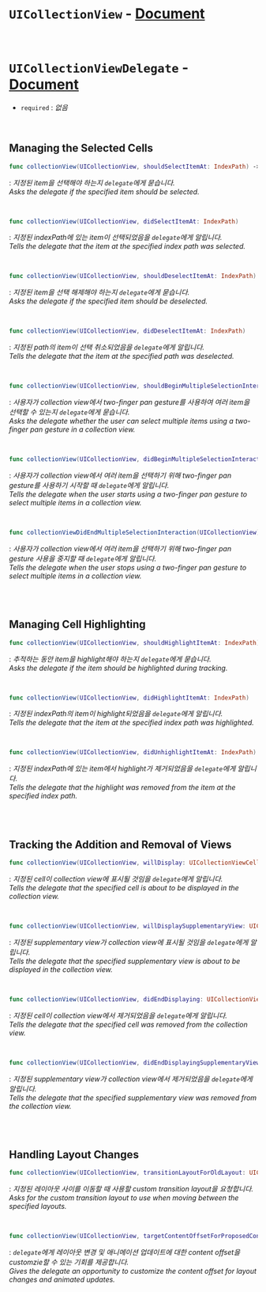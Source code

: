# `UICollectionView` - [Document](https://developer.apple.com/documentation/uikit/uicollectionview)

<br>

# `UICollectionViewDelegate` - [Document](https://developer.apple.com/documentation/uikit/uicollectionviewdelegate)

- `required` : *없음*

<br>

## Managing the Selected Cells

```swift
func collectionView(UICollectionView, shouldSelectItemAt: IndexPath) -> Bool
```
: *지정된 item을 선택해야 하는지 `delegate`에게 묻습니다.*
<br>*Asks the delegate if the specified item should be selected.*

<br>

```swift
func collectionView(UICollectionView, didSelectItemAt: IndexPath)
```
: *지정된 indexPath에 있는 item이 선택되었음을 `delegate`에게 알립니다.*
<br>*Tells the delegate that the item at the specified index path was selected.*

<br>

```swift
func collectionView(UICollectionView, shouldDeselectItemAt: IndexPath) -> Bool
```
: *지정된 item을 선택 해제해야 하는지 `delegate`에게 묻습니다.*
<br>*Asks the delegate if the specified item should be deselected.*

<br>

```swift
func collectionView(UICollectionView, didDeselectItemAt: IndexPath)
```
: *지정된 path의 item이 선택 취소되었음을 `delegate`에게 알립니다.*
<br>*Tells the delegate that the item at the specified path was deselected.*

<br>

```swift
func collectionView(UICollectionView, shouldBeginMultipleSelectionInteractionAt: IndexPath) -> Bool
```
: *사용자가 collection view에서 two-finger pan gesture를 사용하여 여러 item을 선택할 수 있는지 `delegate`에게 묻습니다.*
<br>*Asks the delegate whether the user can select multiple items using a two-finger pan gesture in a collection view.*

<br>

```swift
func collectionView(UICollectionView, didBeginMultipleSelectionInteractionAt: IndexPath)
```
: *사용자가 collection view에서 여러 item을 선택하기 위해 two-finger pan gesture를 사용하기 시작할 때 `delegate`에게 알립니다.*
<br>*Tells the delegate when the user starts using a two-finger pan gesture to select multiple items in a collection view.*

<br>

```swift
func collectionViewDidEndMultipleSelectionInteraction(UICollectionView)
```
: *사용자가 collection view에서 여러 item을 선택하기 위해 two-finger pan gesture 사용을 중지할 때 `delegate`에게 알립니다.*
<br>*Tells the delegate when the user stops using a two-finger pan gesture to select multiple items in a collection view.*

<br>
<br>

## Managing Cell Highlighting

```swift
func collectionView(UICollectionView, shouldHighlightItemAt: IndexPath) -> Bool
```
: *추적하는 동안 item을 highlight해야 하는지 `delegate`에게 묻습니다.*
<br>*Asks the delegate if the item should be highlighted during tracking.*

<br>

```swift
func collectionView(UICollectionView, didHighlightItemAt: IndexPath)
```
: *지정된 indexPath의 item이 highlight되었음을 `delegate`에게 알립니다.*
<br>*Tells the delegate that the item at the specified index path was highlighted.*

<br>

```swift
func collectionView(UICollectionView, didUnhighlightItemAt: IndexPath)
```
: *지정된 indexPath에 있는 item에서 highlight가 제거되었음을 `delegate`에게 알립니다.*
<br>*Tells the delegate that the highlight was removed from the item at the specified index path.*


<br>
<br>

## Tracking the Addition and Removal of Views

```swift
func collectionView(UICollectionView, willDisplay: UICollectionViewCell, forItemAt: IndexPath)
```
: *지정된 cell이 collection view에 표시될 것임을 `delegate`에게 알립니다.*
<br>*Tells the delegate that the specified cell is about to be displayed in the collection view.*

<br>

```swift
func collectionView(UICollectionView, willDisplaySupplementaryView: UICollectionReusableView, forElementKind: String, at: IndexPath)
```
: *지정된 supplementary view가 collection view에 표시될 것임을 `delegate`에게 알립니다.*
<br>*Tells the delegate that the specified supplementary view is about to be displayed in the collection view.*

<br>

```swift
func collectionView(UICollectionView, didEndDisplaying: UICollectionViewCell, forItemAt: IndexPath)
```
: *지정된 cell이 collection view에서 제거되었음을 `delegate`에게 알립니다.*
<br>*Tells the delegate that the specified cell was removed from the collection view.*

<br>

```swift
func collectionView(UICollectionView, didEndDisplayingSupplementaryView: UICollectionReusableView, forElementOfKind: String, at: IndexPath)
```
: *지정된 supplementary view가 collection view에서 제거되었음을 `delegate`에게 알립니다.*
<br>*Tells the delegate that the specified supplementary view was removed from the collection view.*

<br>
<br>

## Handling Layout Changes

```swift
func collectionView(UICollectionView, transitionLayoutForOldLayout: UICollectionViewLayout, newLayout: UICollectionViewLayout) -> UICollectionViewTransitionLayout
```
: *지정된 레이아웃 사이를 이동할 때 사용할 custom transition layout을 요청합니다.*
<br>*Asks for the custom transition layout to use when moving between the specified layouts.*

<br>

```swift
func collectionView(UICollectionView, targetContentOffsetForProposedContentOffset: CGPoint) -> CGPoint
```
: *`delegate`에게 레이아웃 변경 및 애니메이션 업데이트에 대한 content offset을 customzie할 수 있는 기회를 제공합니다.*
<br>*Gives the delegate an opportunity to customize the content offset for layout changes and animated updates.*

<br>
<br>